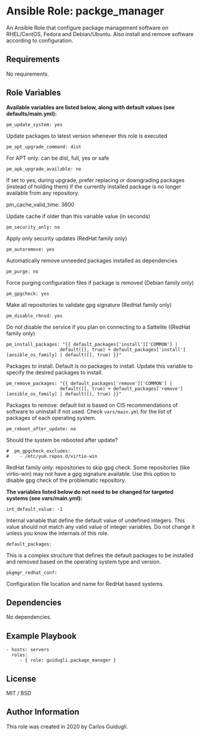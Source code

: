 Ansible Role: packge_manager
=========

An Ansible Role that configure package management software on RHEL/CentOS, Fedora and Debian/Ubuntu. Also install and remove software according to configuration.

Requirements
------------

No requirements.

Role Variables
--------------

**Available variables are listed below, along with default values (see defaults/main.yml):**

    pm_update_system: yes

Update packages to latest version whenever this role is executed

    pm_apt_upgrade_command: dist

For APT only: can be dist, full, yes or safe

    pm_apk_upgrade_available: no

If set to yes, during upgrade, prefer replacing or downgrading packages (instead of holding them) if the currently installed package is no longer available from any repository.

pm_cache_valid_time: 3600

Update cache if older than this variable value (in seconds)

    pm_security_only: no

Apply only security updates (RedHat family only)

    pm_autoremove: yes

Automatically remove unneeded packages installed as dependencies

    pm_purge: no

Force purging configuration files if package is removed (Debian family only)

    pm_gpgcheck: yes

Make all repositories to validate gpg signature (RedHat family only)

    pm_disable_rhnsd: yes

Do not disable the service if you plan on connecting to a Sattelite ((RedHat family only)

    pm_install_packages: "{{ default_packages['install']['COMMON'] |
                        default([], true) + default_packages['install'][ansible_os_family] | default([], true) }}"

Packages to install. Default is no packages to install. Update this variable to specify the desired packages to install.

    pm_remove_packages: "{{ default_packages['remove']['COMMON'] |
                        default([], true) + default_packages['remove'][ansible_os_family] | default([], true) }}"

Packages to remove: default list is based on CIS recommendations of software to uninstall if not used. Check `vars/main.yml` for the list of packages of each operating system.

    pm_reboot_after_update: no

Should the system be rebooted after update?

    #  pm_gpgcheck_excludes:
    #    - /etc/yum.repos.d/virtio-win

RedHat family only: repositories to skip gpg check. Some repositories (like virtio-win) may not have a gpg signature available. Use this option to disable gpg check of the problematic repository.

**The variables listed below do not need to be changed for targeted systems (see vars/main.yml):**

    int_default_value: -1

Internal variable that define the default value of undefined integers. This value should not match any valid value of integer variables. Do not change it unless you know the internals of this role.

    default_packages:

This is a complex structure that defines the default packages to be installed and removed based on the operating system type and version.

    pkgmgr_redhat_conf:

Configuration file location and name for RedHat based systems.

Dependencies
------------

No dependencies.

Example Playbook
----------------

    - hosts: servers
      roles:
         - { role: guidugli.package_manager }

License
-------

MIT / BSD

Author Information
------------------

This role was created in 2020 by Carlos Guidugli.
